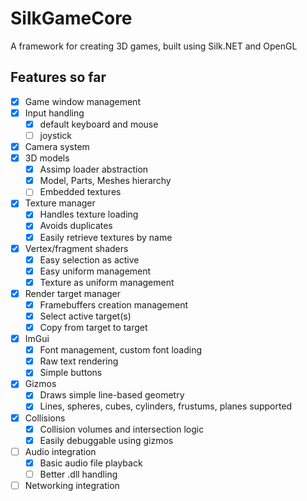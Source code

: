 # SilkGameCore

A framework for creating 3D games, built using Silk.NET and OpenGL

## Features so far

- [x] Game window management
- [x] Input handling
	- [x] default keyboard and mouse
	- [ ] joystick
- [x] Camera system
- [x] 3D models
	- [x] Assimp loader abstraction
	- [x] Model, Parts, Meshes hierarchy  
	- [ ] Embedded textures
- [x] Texture manager 
	- [x] Handles texture loading
	- [x] Avoids duplicates
	- [x] Easily retrieve textures by name
- [x] Vertex/fragment shaders
	- [x] Easy selection as active
	- [x] Easy uniform management
	- [x] Texture as uniform management
- [x] Render target manager
	- [x] Framebuffers creation management
	- [x] Select active target(s)
	- [x] Copy from target to target 
- [x] ImGui
	- [x] Font management, custom font loading
	- [x] Raw text rendering
	- [x] Simple buttons 
- [x] Gizmos
	- [x] Draws simple line-based geometry
	- [x] Lines, spheres, cubes, cylinders, frustums, planes supported
- [x] Collisions
	- [x] Collision volumes and intersection logic 
	- [x] Easily debuggable using gizmos 
- [ ] Audio integration 
	- [x] Basic audio file playback 
	- [ ] Better .dll handling 
- [ ] Networking integration